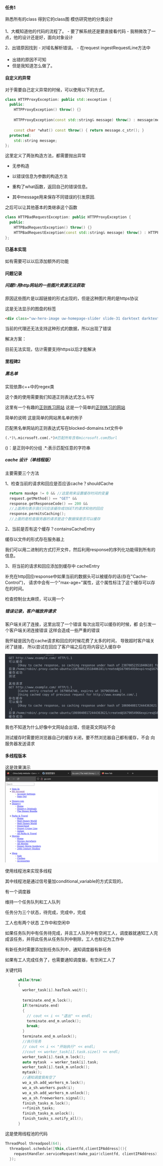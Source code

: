 #### 任务1
熟悉所有的class
得到它的class图
模仿研究他的分类设计

#### 
  1、大概知道他的代码的流程了。
    - 要了解系统还是要直接看代码
    - 我稍微改了一点，他的设计还是好，面向对象设计

  2、出错原因找到
    - 对域名解析错误。
    - 在request ingestRequestLine方法中

####
- 出错的原因不可知
- 但是我知道怎么做了。

#### 自定义的异常
对于需要自己定义异常的时候，可以使用以下的方式，
```c++
class HTTPProxyException: public std::exception {
  public:
    HTTPProxyException() throw() {}

    HTTPProxyException(const std::string& message) throw() : message(message) {}

    const char *what() const throw() { return message.c_str(); }
  protected:
    std::string message;
};
```

这里定义了两张构造方法，都需要抛出异常

- 无参构造

- 以错误信息为参数的构造方法

- 重构了what函数，返回自己的错误信息。

- 其中message用来保存不同错误的引发原因.

之后可以让其他基本的类继承这个函数

```c++
class HTTPBadRequestException: public HTTPProxyException {
  public:
    HTTPBadRequestException() throw() {}
    HTTPBadRequestException(const std::string& message) throw() : HTTPProxyException(message) {}
};
```

#### 已基本实现

如有需要可以以后添加额外的功能



#### 问题记录

##### 问题1:用http网站的一些图片资源无法获取

原因这些图片是以超链接的形式出现的，但是这种图片用的是https协议


这是无法显示的图盘的标签
```html
<div class="uw-hero-image uw-homepage-slider slide-31 darktext darktextmobile slide-order-0" data-id="31" style="background: url(&quot;https://uw-s3-cdn.s3.us-west-2.amazonaws.com/wp-content/uploads/sites/81/2023/03/10165533/03-11-22-macarthur-genius-desktopF.jpg&quot;) center center / cover no-repeat transparent;"><div class="mobile-image" style="background-image:url('https://uw-s3-cdn.s3.us-west-2.amazonaws.com/wp-content/uploads/sites/81/2023/03/10165553/03-11-22-macarthur-genius-mobileB.jpg')"></div></div>
```

当前的代理还无法支持这种形式的数据，所以出现了错误

解决方案：

目前无法实现，估计需要支持https以后才能解决



#### 里程碑2


##### 黑名单
实现依靠c++中的regex类

这个类的使用需要我们知道正则表达式怎么书写

这里有一个有趣的[正则练习网站](https://regexlearn.com/zh-cn/learn/regex101)
这是一个简单的[正则练习的网站](https://tool.oschina.net/regex/)


简单的说明
这是简单的网站黑名单的例子

匹配黑名单网站的正则表达式写在blocked-domains.txt文件中
```python
(.*)\.microsoft.com(.*)#匹配所有含有microsoft.com的url
```

()：是正则中的分组
.*:表示匹配任意的字符串




##### cache 设计（单线程版）




主要需要三个方法

1、检查当前的请求和回应是否应该cache？shouldCache
```c++
  return maxAge != 0 && //这是用来设置缓存时间的变量
  request.getMethod() == "GET" && 
  response.getResponseCode() == 200 && 
  //上面两句表示我们只应该缓存成功GET的请求和他的回应
  response.permitsCaching();
  //上面的是检查服务器的请求是这个数据保是否可以缓存
```


2、当前是否有这个缓存？containsCacheEntry 

缓存以文件的形式存在服务器上

我们可以用二进制的方式打开文件，然后利用response的序列化功能得到所有的信息。


3、将当前的请求和回应添加到缓存中 cacheEntry

补充在http回应response中如果当前的数据头可以被缓存的话(存在"Cache-Control")，
请求中会有一个"max-age="属性，这个属性标注了这个缓存可以存在的时间。


检查控制台太麻烦，可以用一个


##### 错误记录，客户端放弃请求

客户端关闭了连接，这里出现了一个错误
每次出现可以缓存的时候，都
会引发一个客户端关闭连接错误
这样会造成一些严重的错误

我怀疑是因为在cache请求和回应的时候花费了太多的时间，
导致超时客户端关闭了链接，
所以尝试在回应了客户端之后在将内容记入缓存中

![这是效果图](2023-03-17-20-19-42.png)


我也不知道为什么好像中文网站会出错，但是英文网站不会

测试缓存时需要把浏览器自己的缓存关闭，要不然浏览器自己都有缓存，不会
向服务器发送请求



#### 多线程版本

这是效果演示
![](2023-03-19-14-11-18.png)  


使用线程池来实现多线程

其中线程池是通过信号量加conditional_variable的方式实现的，

有一个调度器

维持一个任务队列和工人队列

任务分为三个状态，待完成，完成中，完成

工人也有两个状态 工作中和空闲中

如果任务队列中有任务待完成，并且工人队列中有空闲工人，调度器就通知工人完成该任务，并将此任务从任务队列中剔除，工人也标记为工作中

有新任务时需要添加到任务队列中，通知调度器有新任务

如果有工人完成任务了，也需要通知调度器，有空闲工人了

关键代码
```c++
      while(true)
      {
        worker_task[i].hasTask.wait();

        terminate.end_m.lock();
        if(terminate.end) 
        {
          // cout << i << "退出" << endl;
          terminate.end_m.unlock();
          break;
        }
        terminate.end_m.unlock();
        //执行任务
        // cout << i << "开始执行" << endl;
        //cout << worker_task[i].task.size() << endl;
        worker_task[i].task_m.lock();
        auto mytask  = worker_task[i].task;
        worker_task[i].task_m.unlock();
        mytask();
        //通知调度我有空了
        wo_a_sh.add_workers_m.lock();
        wo_a_sh.workers.push(i);
        wo_a_sh.add_workers_m.unlock();
        wo_a_sh.freeworkers.signal();
        finish_tasks_m.lock();
        ++finish_tasks;
        finish_tasks_m.unlock();
        finish_tasks_s.notify_all();
      }
```


这是使用线程池的代码
```c++
ThreadPool threadpool(64);
  threadpool.schedule([this,clientfd,clientIPAddress](){
    requestHandler.serviceRequest(make_pair(clientfd, clientIPAddress));
  });
```



